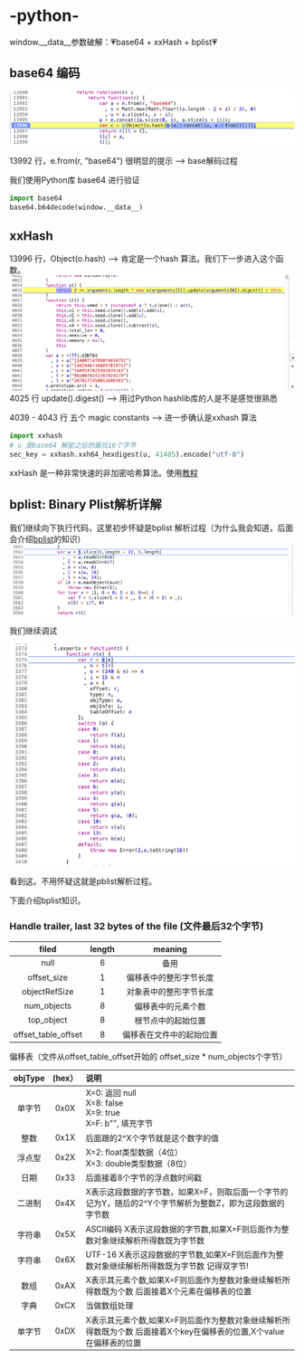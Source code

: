 # -python-

window.__data__参数破解：💗base64 + xxHash + bplist💗

## base64 编码
![豆瓣base64 编码](../iamges/douban/base64.png)

13992 行，e.from(r, "base64") 很明显的提示 --> base解码过程

我们使用Python库 base64 进行验证
```python
import base64
base64.b64decode(window.__data__)
```

## xxHash
13996 行，Object(o.hash)  --> 肯定是一个hash 算法。我们下一步进入这个函数。
![xxhash 非加密算法](../iamges/douban/xxhash.png)
4025 行 update().digest() --> 用过Python hashlib库的人是不是感觉很熟悉

4039 - 4043 行 五个 magic constants   --> 进一步确认是xxhash 算法

```python
import xxhash
# u 是base64 解密之后的最后16个字节
sec_key = xxhash.xxh64_hexdigest(u, 41405).encode("utf-8")
```


xxHash 是一种非常快速的非加密哈希算法。使用[教程](https://pypi.org/project/xxhash/)

## bplist: Binary Plist解析详解
我们继续向下执行代码，这里初步怀疑是bplist 解析过程（为什么我会知道，后面会介绍[bplist](#bplist)的知识）
![bplist 解析](../iamges/douban/bplist1.png)


我们继续调试

![bplist 解析](../iamges/douban/bplist2.png)

看到这。不用怀疑这就是pblist解析过程。


<span id = "bplist">下面介绍bplist知识。</span>

### Handle trailer, last 32 bytes of the file (文件最后32个字节)            
                                                          
| filed               | length | meaning             |    
| :-----------------: | :-----:| :-----------------: |    
| null                | 6      | 备用                 |     
| offset_size         | 1      | 偏移表中的整形字节长度   |          
| objectRefSize       | 1      | 对象表中的整形字节长度   |          
| num_objects         | 8      | 偏移表中的元素个数      |         
| top_object          | 8      | 根节点中的起始位置      |         
| offset_table_offset | 8      | 偏移表在文件中的起始位置 |           


偏移表（文件从offset_table_offset开始的 offset_size * num_objects个字节）


| objType    |   (hex） | 说明 |
| :--------: | :------: | :------------------------------------------------------------------------------------ |
|单字节| 0x0X | X=0: 返回 null <br> X=8: false <br>X=9: true <br> X=F: b"", 填充字节 |
|整数 | 0x1X | 后面跟的2^X个字节就是这个数字的值 |
|浮点型 | 0x2X | X=2: float类型数据（4位） <br> X=3: double类型数据（8位）|
|日期 | 0x33 | 后面接着8个字节的浮点数时间戳 |
|二进制 | 0x4X | X表示这段数据的字节数，如果X=F，则取后面一个字节的记为Y，随后的2^Y个字节解析为整数Z，即为这段数据的字节数 |
|字符串 | 0x5X | ASCII编码 X表示这段数据的字节数,如果X=F则后面作为整数对象继续解析所得数既为字节数 |
|字符串 | 0x6X | UTF-16 X表示这段数据的字节数,如果X=F则后面作为整数对象继续解析所得数既为字节数 记得双字节! |
|数组 | 0xAX | X表示其元素个数,如果X=F则后面作为整数对象继续解析所得数既为个数 后面接着X个元素在偏移表的位置 |
|字典 | 0xCX | 当做数组处理 |
|单字节 | 0xDX | X表示其元素个数,如果X=F则后面作为整数对象继续解析所得数既为个数 后面接着X个key在偏移表的位置,X个value在偏移表的位置 |
